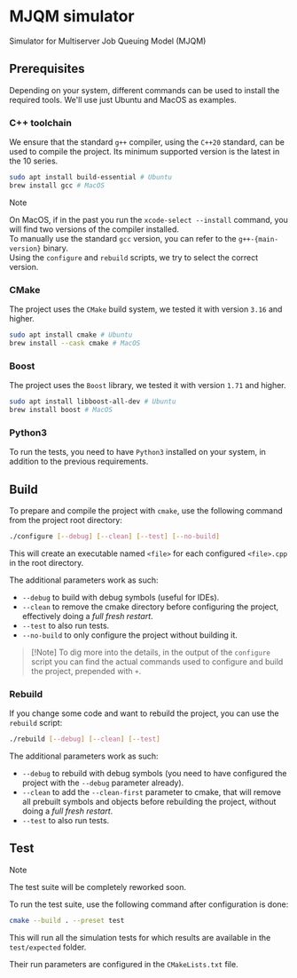 # MJQM simulator

Simulator for Multiserver Job Queuing Model (MJQM)

## Prerequisites

Depending on your system, different commands can be used to install the required tools. We'll use just Ubuntu and MacOS as examples.

### C++ toolchain

We ensure that the standard `g++` compiler, using the `C++20` standard, can be used to compile the project. Its minimum supported version is the latest in the 10 series.

```sh
sudo apt install build-essential # Ubuntu
brew install gcc # MacOS
```

> [!Note]
  On MacOS, if in the past you run the `xcode-select --install` command, you will find two versions of the compiler installed. \
  To manually use the standard `gcc` version, you can refer to the `g++-{main-version}` binary. \
  Using the `configure` and `rebuild` scripts, we try to select the correct version.

### CMake

The project uses the `CMake` build system, we tested it with version `3.16` and higher.

```sh
sudo apt install cmake # Ubuntu
brew install --cask cmake # MacOS
```

### Boost

The project uses the `Boost` library, we tested it with version `1.71` and higher.

```sh
sudo apt install libboost-all-dev # Ubuntu
brew install boost # MacOS
```

### Python3

To run the tests, you need to have `Python3` installed on your system, in addition to the previous requirements.

## Build

To prepare and compile the project with `cmake`, use the following command from the project root directory:

```sh
./configure [--debug] [--clean] [--test] [--no-build]
```

This will create an executable named `<file>` for each configured `<file>.cpp` in the root directory.

The additional parameters work as such:

- `--debug` to build with debug symbols (useful for IDEs).
- `--clean` to remove the cmake directory before configuring the project, effectively doing a _full fresh restart_.
- `--test` to also run tests.
- `--no-build` to only configure the project without building it.

> [!Note] To dig more into the details, in the output of the `configure` script you can find the actual commands used to configure and build the project, prepended with `+`.

### Rebuild

If you change some code and want to rebuild the project, you can use the `rebuild` script:

```sh
./rebuild [--debug] [--clean] [--test]
```

The additional parameters work as such:

- `--debug` to rebuild with debug symbols (you need to have configured the project with the `--debug` parameter already).
- `--clean` to add the `--clean-first` parameter to cmake, that will remove all prebuilt symbols and objects before rebuilding the project, without doing a _full fresh restart_.
- `--test` to also run tests.

## Test

> [!Note]
> The test suite will be completely reworked soon.

To run the test suite, use the following command after configuration is done:

```sh
cmake --build . --preset test
```

This will run all the simulation tests for which results are available in the `test/expected` folder.

Their run parameters are configured in the `CMakeLists.txt` file.
